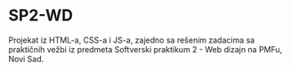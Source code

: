 # SP2-WD

Projekat iz HTML-a, CSS-a i JS-a, zajedno sa rešenim zadacima sa praktičnih vežbi iz predmeta Softverski praktikum 2 - Web dizajn na PMFu, Novi Sad.

